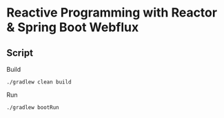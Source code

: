 # Reactive Programming with Reactor & Spring Boot Webflux
## Script
Build
```shell
./gradlew clean build
```

Run
```shell
./gradlew bootRun
```
